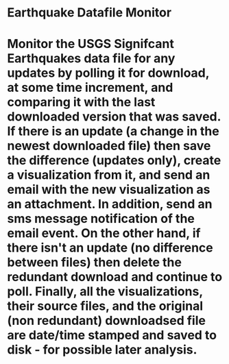 # Earthquake Datafile Monitor

# Monitor the USGS Signifcant Earthquakes data file for any updates by polling it for download, at some time increment, and comparing it with the last downloaded version that was saved. If there is an update (a change in the newest downloaded file) then save the difference (updates only), create a visualization from it, and send an email with the new visualization as an attachment. In addition, send an sms message notification of the email event. On the other hand, if there isn't an update (no difference between files) then delete the redundant download and continue to poll. Finally, all the visualizations, their source files, and the original (non redundant) downloadsed file are date/time stamped and saved to disk - for possible later analysis.
